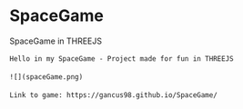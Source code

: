 # SpaceGame
SpaceGame in THREEJS

    Hello in my SpaceGame - Project made for fun in THREEJS
    
    ![](spaceGame.png)
    
    Link to game: https://gancus98.github.io/SpaceGame/
